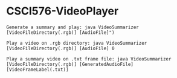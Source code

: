 # CSCI576-VideoPlayer

` Generate a summary and play: java VideoSummarizer [VideoFileDirectory(.rgb)] [AudioFile]") `

` Play a video on .rgb directory: java VideoSummarizer [VideoFileDirectory(.rgb)] [AudioFile] 0 `

` Play a summary video on .txt frame file: java VideoSummarizer [VideoFileDirectory(.rgb)] [GeneratedAudioFile] [VideoFrameLabel(.txt)] `


